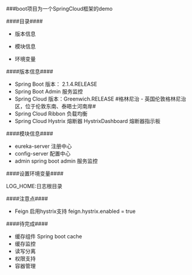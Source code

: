 

###boot项目为一个SpringCloud框架的demo

####目录####

- 版本信息

- 模块信息

- 环境变量

####版本信息####

- Spring Boot 版本： 2.1.4.RELEASE
- Spring Boot Admin 服务监控
- Spring Cloud 版本：Greenwich.RELEASE  #格林尼治 - 英国伦敦格林尼治区，位于伦敦东南、泰晤士河南岸#
- Spring Cloud Ribbon 负载均衡
- Spring Cloud Hystrix 熔断器  HystrixDashboard 熔断器指示板

####模块信息####

- eureka-server 注册中心
- config-server 配置中心
- admin         spring boot admin 服务监控


####设置环境变量####

LOG_HOME:日志根目录

####注意点####
- Feign 启用hystrix支持
  feign.hystrix.enabled = true


####待完成####
- 缓存组件 Spring boot cache
- 缓存监控 
- 读写分离
- 权限支持
- 容器管理
